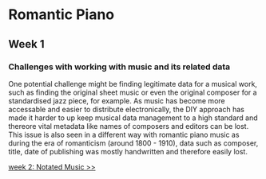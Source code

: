 # Romantic Piano
## Week 1
### Challenges with working with music and its related data
One potential challenge might be finding legitimate data for a musical work, such as finding the original sheet music or even the original
composer for a standardised jazz piece, for example. As music has become more
accessable and easier to distribute electronically, the DIY approach has made it harder to up keep musical data management to a 
high standard and thereore vital metadata like names of composers and editors can be lost. This issue is also seen in a different
way with romantic piano music as during the era of romanticism (around 1800 - 1910), data such as composer, title, date of publishing
was mostly handwritten and therefore easily lost.

[week 2: Notated Music >>](https://github.com/rfalconernash/MCA-2024/blob/master/tasks/week2.html)
